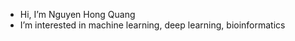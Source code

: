 - Hi, I’m Nguyen Hong Quang
- I’m interested in machine learning, deep learning, bioinformatics

<!---
quangnhbk/quangnhbk is a ✨ special ✨ repository because its `README.md` (this file) appears on your GitHub profile.
You can click the Preview link to take a look at your changes.
--->
